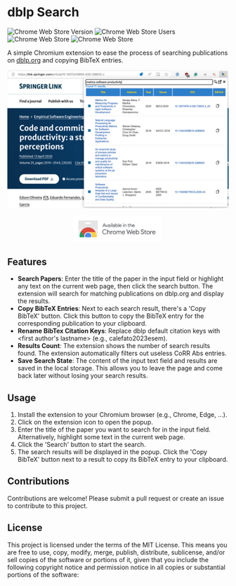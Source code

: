 # dblp Search
![Chrome Web Store Version](https://img.shields.io/chrome-web-store/v/onilpcgmnpikffebghpncnnapebndpaj?style=for-the-badge)
![Chrome Web Store Users](https://img.shields.io/chrome-web-store/users/onilpcgmnpikffebghpncnnapebndpaj?style=for-the-badge)
![Chrome Web Store](https://img.shields.io/chrome-web-store/stars/onilpcgmnpikffebghpncnnapebndpaj?style=for-the-badge)
![Chrome Web Store](https://img.shields.io/chrome-web-store/rating-count/onilpcgmnpikffebghpncnnapebndpaj?style=for-the-badge)

A simple Chromium extension to ease the process of searching publications on [dblp.org](https://dblp.org) and copying BibTeX entries.

![Screenshot of Extension](store/Screenshot-1.png)

<p align="center">
    <a href="https://chromewebstore.google.com/detail/dblp-search/onilpcgmnpikffebghpncnnapebndpaj?pli=1">
        <img src="store/chrome-web-store.png" alt="Avaliable on the Chrome Web Store" width="200">
    </a>
</p>

## Features

- **Search Papers**: Enter the title of the paper in the input field or highlight any text on the current web page, then click the search button. The extension will search for matching publications on dblp.org and display the results.
- **Copy BibTeX Entries**: Next to each search result, there's a 'Copy BibTeX' button. Click this button to copy the BibTeX entry for the corresponding publication to your clipboard.
- **Rename BibTex Citation Keys**: Replace dblp default citation keys with <first author's lastname><year><venue> (e.g., calefato2023esem).
- **Results Count**: The extension shows the number of search results found. The extension automatically filters out useless CoRR Abs entries.
- **Save Search State**: The content of the input text field and results are saved in the local storage. This allows you to leave the page and come back later without losing your search results.

## Usage

1. Install the extension to your Chromium browser (e.g., Chrome, Edge, ...).
2. Click on the extension icon to open the popup.
3. Enter the title of the paper you want to search for in the input field. Alternatively, highlight some text in the current web page.
4. Click the 'Search' button to start the search.
5. The search results will be displayed in the popup. Click the 'Copy BibTeX' button next to a result to copy its BibTeX entry to your clipboard.

## Contributions

Contributions are welcome! Please submit a pull request or create an issue to contribute to this project.

## License

This project is licensed under the terms of the MIT License. This means you are free to use, copy, modify, merge, publish, distribute, sublicense, and/or sell copies of the software or portions of it, given that you include the following copyright notice and permission notice in all copies or substantial portions of the software:
